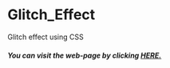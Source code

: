 # Glitch_Effect
Glitch effect using CSS


##### You can visit the web-page by clicking [HERE.](https://ankur-kumar-gupta.github.io/Glitch_Effect/)
